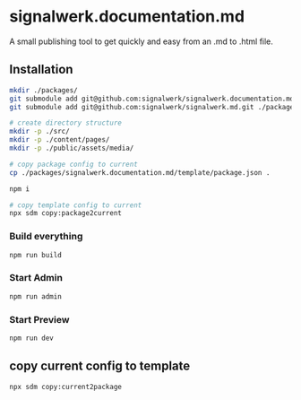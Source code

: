# signalwerk.documentation.md

A small publishing tool to get quickly and easy from an .md to .html file.

## Installation

```bash
mkdir ./packages/
git submodule add git@github.com:signalwerk/signalwerk.documentation.md.git ./packages/signalwerk.documentation.md
git submodule add git@github.com:signalwerk/signalwerk.md.git ./packages/signalwerk.md

# create directory structure
mkdir -p ./src/
mkdir -p ./content/pages/
mkdir -p ./public/assets/media/

# copy package config to current
cp ./packages/signalwerk.documentation.md/template/package.json .

npm i

# copy template config to current
npx sdm copy:package2current
```

### Build everything

```bash
npm run build
```

### Start Admin

```bash
npm run admin
```

### Start Preview

```bash
npm run dev
```

## copy current config to template

```bash
npx sdm copy:current2package
```
